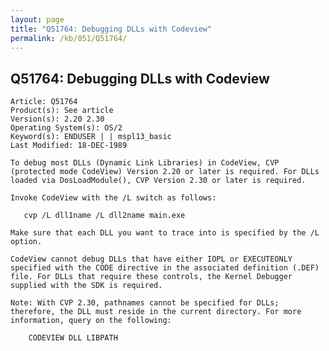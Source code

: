 ```yaml
---
layout: page
title: "Q51764: Debugging DLLs with Codeview"
permalink: /kb/051/Q51764/
---
```


## Q51764: Debugging DLLs with Codeview

	Article: Q51764
	Product(s): See article
	Version(s): 2.20 2.30
	Operating System(s): OS/2
	Keyword(s): ENDUSER | | mspl13_basic
	Last Modified: 18-DEC-1989
	
	To debug most DLLs (Dynamic Link Libraries) in CodeView, CVP
	(protected mode CodeView) Version 2.20 or later is required. For DLLs
	loaded via DosLoadModule(), CVP Version 2.30 or later is required.
	
	Invoke CodeView with the /L switch as follows:
	
	   cvp /L dll1name /L dll2name main.exe
	
	Make sure that each DLL you want to trace into is specified by the /L
	option.
	
	CodeView cannot debug DLLs that have either IOPL or EXECUTEONLY
	specified with the CODE directive in the associated definition (.DEF)
	file. For DLLs that require these controls, the Kernel Debugger
	supplied with the SDK is required.
	
	Note: With CVP 2.30, pathnames cannot be specified for DLLs;
	therefore, the DLL must reside in the current directory. For more
	information, query on the following:
	
	    CODEVIEW DLL LIBPATH
